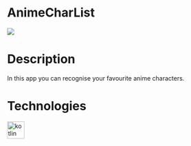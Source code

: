 # AnimeCharList

<img src="https://user-images.githubusercontent.com/51438320/114512204-3a361f00-9c0f-11eb-9efe-85eb76d25f3c.png">

# Description
In this app you can recognise your favourite anime characters.

# Technologies
<img src="https://www.vectorlogo.zone/logos/kotlinlang/kotlinlang-icon.svg" alt="kotlin" width="40" height="40"/>
